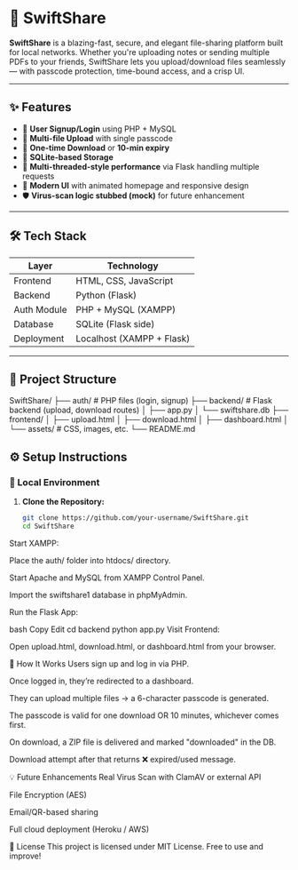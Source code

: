 # 🚀 SwiftShare

**SwiftShare** is a blazing-fast, secure, and elegant file-sharing platform built for local networks. Whether you're uploading notes or sending multiple PDFs to your friends, SwiftShare lets you upload/download files seamlessly — with passcode protection, time-bound access, and a crisp UI.

---

## ✨ Features

- 🔐 **User Signup/Login** using PHP + MySQL
- 📂 **Multi-file Upload** with single passcode
- 🧠 **One-time Download** or **10-min expiry**
- 💾 **SQLite-based Storage**
- 🧵 **Multi-threaded-style performance** via Flask handling multiple requests
- 🎨 **Modern UI** with animated homepage and responsive design
- 🛡️ **Virus-scan logic stubbed (mock)** for future enhancement

---

## 🛠️ Tech Stack

| Layer         | Technology            |
|---------------|------------------------|
| Frontend      | HTML, CSS, JavaScript  |
| Backend       | Python (Flask)         |
| Auth Module   | PHP + MySQL (XAMPP)    |
| Database      | SQLite (Flask side)    |
| Deployment    | Localhost (XAMPP + Flask) |

---

## 🚀 Project Structure

SwiftShare/
├── auth/ # PHP files (login, signup)
├── backend/ # Flask backend (upload, download routes)
│ ├── app.py
│ └── swiftshare.db
├── frontend/
│ ├── upload.html
│ ├── download.html
│ ├── dashboard.html
│ └── assets/ # CSS, images, etc.
└── README.md


## ⚙️ Setup Instructions

### 🧪 Local Environment

1. **Clone the Repository:**
   ```bash
   git clone https://github.com/your-username/SwiftShare.git
   cd SwiftShare
Start XAMPP:

Place the auth/ folder into htdocs/ directory.

Start Apache and MySQL from XAMPP Control Panel.

Import the swiftshare1 database in phpMyAdmin.

Run the Flask App:

bash
Copy
Edit
cd backend
python app.py
Visit Frontend:

Open upload.html, download.html, or dashboard.html from your browser.

🧩 How It Works
Users sign up and log in via PHP.

Once logged in, they’re redirected to a dashboard.

They can upload multiple files → a 6-character passcode is generated.

The passcode is valid for one download OR 10 minutes, whichever comes first.

On download, a ZIP file is delivered and marked "downloaded" in the DB.

Download attempt after that returns ❌ expired/used message.

💡 Future Enhancements
Real Virus Scan with ClamAV or external API

File Encryption (AES)

Email/QR-based sharing

Full cloud deployment (Heroku / AWS)

📜 License
This project is licensed under MIT License. Free to use and improve!
